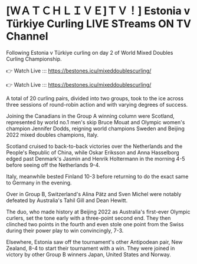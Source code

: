 # [ＷＡＴＣＨＬＩＶＥ]ＴＶ！] Estonia v Türkiye Curling LIVE STreams ON TV Channel 

Following Estonia v Türkiye curling on day 2 of World Mixed Doubles Curling Championship.

👉 Watch Live ::: https://bestones.icu/mixeddoublescurling/

👉 Watch Live ::: https://bestones.icu/mixeddoublescurling/

A total of 20 curling pairs, divided into two groups, took to the ice across three sessions of round-robin action and with varying degrees of success.

Joining the Canadians in the Group A winning column were Scotland, represented by world no.1 men's skip Bruce Mouat and Olympic women's champion Jennifer Dodds, reigning world champions Sweden and Beijing 2022 mixed doubles champions, Italy.

Scotland cruised to back-to-back victories over the Netherlands and the People's Republic of China, while Oskar Eriksson and Anna Hasselborg edged past Denmark's Jasmin and Henrik Holtermann in the morning 4-5 before seeing off the Netherlands 9-4.

Italy, meanwhile bested Finland 10-3 before returning to do the exact same to Germany in the evening.

Over in Group B, Switzerland's Alina Pätz and Sven Michel were notably defeated by Australia's Tahil Gill and Dean Hewitt.

The duo, who made history at Beijing 2022 as Australia's first-ever Olympic curlers, set the tone early with a three-point second end. They then clinched two points in the fourth and even stole one point from the Swiss during their power play to win convincingly, 7-3.

Elsewhere, Estonia saw off the tournament's other Antipodean pair, New Zealand, 8-4 to start their tournament with a win. They were joined in victory by other Group B winners Japan, United States and Norway.
